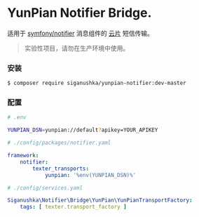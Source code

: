 # YunPian Notifier Bridge.

适用于 [symfony/notifier](https://symfony.com/doc/current/notifier.html) 消息组件的 [云片](https://www.yunpian.com/official/document/sms/zh_cn/domestic_single_send) 短信传输。

> 实验性项目，请勿在生产环境中使用。

### 安装

```bash
$ composer require siganushka/yunpian-notifier:dev-master
```

### 配置

```bash
# .env

YUNPIAN_DSN=yunpian://default?apikey=YOUR_APIKEY
```

```yaml
# ./config/packages/notifier.yaml

framework:
    notifier:
        texter_transports:
            yunpian: '%env(YUNPIAN_DSN)%'
```

```yaml
# ./config/services.yaml

Siganushka\Notifier\Bridge\YunPian\YunPianTransportFactory:
    tags: [ texter.transport_factory ]
```
